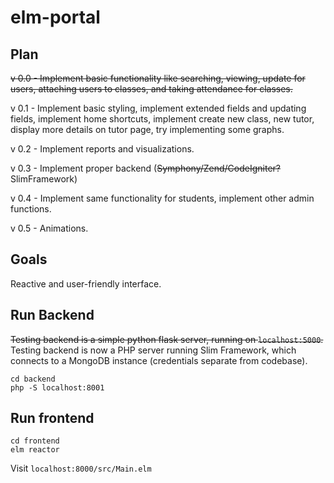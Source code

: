 # elm-portal

## Plan

~~v 0.0 - Implement basic functionality like searching, viewing, update for users, attaching users to classes, and taking attendance for classes.~~

v 0.1 - Implement basic styling, implement extended fields and updating fields, implement home shortcuts, implement create new class, new tutor, display more details on tutor page, try implementing some graphs.

v 0.2 - Implement reports and visualizations.

v 0.3 - Implement proper backend (~~Symphony/Zend/CodeIgniter?~~ SlimFramework)

v 0.4 - Implement same functionality for students, implement other admin functions.

v 0.5 - Animations.

## Goals

Reactive and user-friendly interface.

## Run Backend

~~Testing backend is a simple python flask server, running on `localhost:5000`.~~
Testing backend is now a PHP server running Slim Framework, which connects to a MongoDB instance (credentials separate from codebase). 

```
cd backend
php -S localhost:8001
```

## Run frontend

```
cd frontend
elm reactor
```

Visit `localhost:8000/src/Main.elm`
